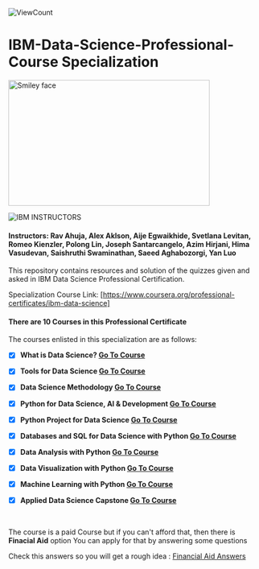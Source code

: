 ![ViewCount](https://views.whatilearened.today/views/github/mihirkudale/IBM_Data_Science_Professional_Certification.svg?cache=remove)

# IBM-Data-Science-Professional-Course Specialization

<img src="https://i.imgur.com/YCFnjvg.png" alt="Smiley face" height="250" width="400"> 

![IBM](http://i.imgur.com/Qktqnu1.png) INSTRUCTORS
#### Instructors: Rav Ahuja, Alex Aklson, Aije Egwaikhide, Svetlana Levitan, Romeo Kienzler, Polong Lin, Joseph Santarcangelo, Azim Hirjani, Hima Vasudevan, Saishruthi Swaminathan, Saeed Aghabozorgi, Yan Luo 

This repository contains resources and solution of the quizzes given and asked in IBM Data Science Professional Certification.

Specialization Course Link: [https://www.coursera.org/professional-certificates/ibm-data-science]

#### There are 10 Courses in this Professional Certificate

The courses enlisted in this specialization are as follows:

- [x] __What is Data Science? [Go To Course](https://www.coursera.org/learn/what-is-datascience?specialization=ibm-data-science)__

- [x] __Tools for Data Science [Go To Course](https://www.coursera.org/learn/open-source-tools-for-data-science?specialization=ibm-data-science)__

- [x] __Data Science Methodology [Go To Course](https://www.coursera.org/learn/data-science-methodology?specialization=ibm-data-science)__

- [x] __Python for Data Science, AI & Development [Go To Course](https://www.coursera.org/learn/python-for-applied-data-science-ai?specialization=ibm-data-science)__

- [x] __Python Project for Data Science [Go To Course](https://www.coursera.org/learn/python-project-for-data-science?specialization=ibm-data-science)__

- [x] __Databases and SQL for Data Science with Python [Go To Course](https://www.coursera.org/learn/sql-data-science?specialization=ibm-data-science)__

- [x] __Data Analysis with Python [Go To Course](https://www.coursera.org/learn/data-analysis-with-python?specialization=ibm-data-science)__

- [x] __Data Visualization with Python [Go To Course](https://www.coursera.org/learn/python-for-data-visualization?specialization=ibm-data-science)__

- [x] __Machine Learning with Python [Go To Course](https://www.coursera.org/learn/machine-learning-with-python?specialization=ibm-data-science)__

- [x] __Applied Data Science Capstone [Go To Course](https://www.coursera.org/learn/applied-data-science-capstone?specialization=ibm-data-science)__

<br>

The course is a paid Course but if you can't afford that, then there is **Finacial Aid** option
You can apply for that by answering some questions 

Check this answers so you will get a rough idea : [Financial Aid Answers](https://github.com/mihirkudale/IBM-Data-Science-Professional-Certification/blob/main/Financial%20Aid.pdf)

